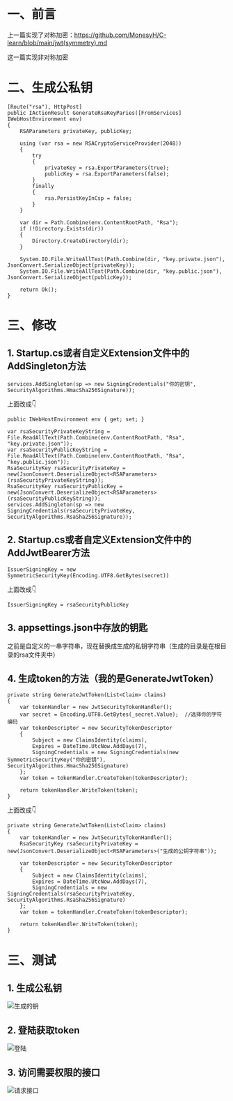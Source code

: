 # 一、前言
上一篇实现了对称加密：https://github.com/MonesyH/C-learn/blob/main/jwt(symmetry).md

这一篇实现非对称加密

# 二、生成公私钥
```
[Route("rsa"), HttpPost]
public IActionResult GenerateRsaKeyParies([FromServices] IWebHostEnvironment env)
{
    RSAParameters privateKey, publicKey;
    
    using (var rsa = new RSACryptoServiceProvider(2048))
    {
        try
        {
            privateKey = rsa.ExportParameters(true);
            publicKey = rsa.ExportParameters(false);
        }
        finally
        {
            rsa.PersistKeyInCsp = false;
        }
    }

    var dir = Path.Combine(env.ContentRootPath, "Rsa");
    if (!Directory.Exists(dir))
    {
        Directory.CreateDirectory(dir);
    }

    System.IO.File.WriteAllText(Path.Combine(dir, "key.private.json"), JsonConvert.SerializeObject(privateKey));
    System.IO.File.WriteAllText(Path.Combine(dir, "key.public.json"), JsonConvert.SerializeObject(publicKey));

    return Ok();
}
```

# 三、修改
## 1. Startup.cs或者自定义Extension文件中的AddSingleton方法

```
services.AddSingleton(sp => new SigningCredentials("你的密钥", SecurityAlgorithms.HmacSha256Signature));
```
上面改成👇
```
public IWebHostEnvironment env { get; set; }

var rsaSecurityPrivateKeyString = File.ReadAllText(Path.Combine(env.ContentRootPath, "Rsa", "key.private.json"));
var rsaSecurityPublicKeyString = File.ReadAllText(Path.Combine(env.ContentRootPath, "Rsa", "key.public.json"));
RsaSecurityKey rsaSecurityPrivateKey = new(JsonConvert.DeserializeObject<RSAParameters>(rsaSecurityPrivateKeyString));
RsaSecurityKey rsaSecurityPublicKey = new(JsonConvert.DeserializeObject<RSAParameters>(rsaSecurityPublicKeyString));
services.AddSingleton(sp => new SigningCredentials(rsaSecurityPrivateKey, SecurityAlgorithms.RsaSha256Signature));
```
## 2. Startup.cs或者自定义Extension文件中的AddJwtBearer方法
```
IssuerSigningKey = new SymmetricSecurityKey(Encoding.UTF8.GetBytes(secret))
```
上面改成👇
```
IssuerSigningKey = rsaSecurityPublicKey
```
## 3. appsettings.json中存放的钥匙
之前是自定义的一串字符串，现在替换成生成的私钥字符串（生成的目录是在根目录的rsa文件夹中）

## 4. 生成token的方法（我的是GenerateJwtToken）
```
private string GenerateJwtToken(List<Claim> claims)
{
    var tokenHandler = new JwtSecurityTokenHandler();
    var secret = Encoding.UTF8.GetBytes(_secret.Value);  //选择你的字符编码
    var tokenDescriptor = new SecurityTokenDescriptor
    {
        Subject = new ClaimsIdentity(claims),
        Expires = DateTime.UtcNow.AddDays(7),
        SigningCredentials = new SigningCredentials(new SymmetricSecurityKey("你的密钥"), SecurityAlgorithms.HmacSha256Signature)
    };
    var token = tokenHandler.CreateToken(tokenDescriptor);
    
    return tokenHandler.WriteToken(token);
}
```
上面改成👇
```
private string GenerateJwtToken(List<Claim> claims)
{
    var tokenHandler = new JwtSecurityTokenHandler();
    RsaSecurityKey rsaSecurityPrivateKey = new(JsonConvert.DeserializeObject<RSAParameters>("生成的公钥字符串"));
    
    var tokenDescriptor = new SecurityTokenDescriptor
    {
        Subject = new ClaimsIdentity(claims),
        Expires = DateTime.UtcNow.AddDays(7),
        SigningCredentials = new SigningCredentials(rsaSecurityPrivateKey, SecurityAlgorithms.RsaSha256Signature)
    };
    var token = tokenHandler.CreateToken(tokenDescriptor);
    
    return tokenHandler.WriteToken(token);
}
```

# 三、测试
## 1. 生成公私钥
![生成的钥](https://upload-images.jianshu.io/upload_images/20387877-b9600d2739fcc216.png?imageMogr2/auto-orient/strip%7CimageView2/2/w/1240)

## 2. 登陆获取token
![登陆](https://upload-images.jianshu.io/upload_images/20387877-acac33b3429c745f.png?imageMogr2/auto-orient/strip%7CimageView2/2/w/1240)

## 3. 访问需要权限的接口
![请求接口](https://upload-images.jianshu.io/upload_images/20387877-e04bf02aabf256d7.png?imageMogr2/auto-orient/strip%7CimageView2/2/w/1240)
